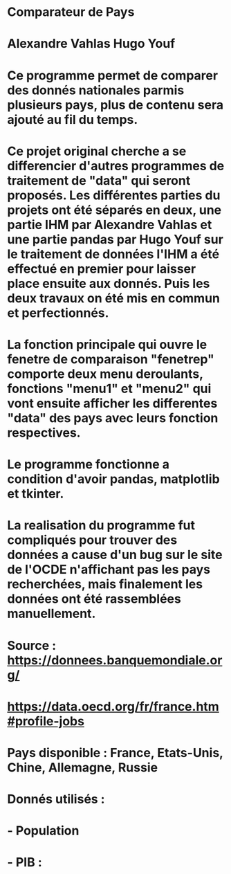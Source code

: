 # Comparateur de Pays
#
# Alexandre Vahlas  Hugo Youf
#
# Ce programme permet de comparer des donnés nationales parmis plusieurs pays, plus de contenu sera ajouté au fil du temps.
#
# Ce projet original cherche a se differencier d'autres programmes de traitement de "data" qui seront proposés. Les différentes parties du projets ont été séparés en deux, une partie IHM par Alexandre Vahlas et une partie pandas par Hugo Youf sur le traitement de données l'IHM a été effectué en premier pour laisser place ensuite aux donnés. Puis les deux travaux on été mis en commun et perfectionnés. 
#
# La fonction principale qui ouvre le fenetre de comparaison "fenetrep" comporte deux menu deroulants, fonctions "menu1" et "menu2" qui vont ensuite afficher les differentes "data" des pays avec leurs fonction respectives.
#
# Le programme fonctionne a condition d'avoir pandas, matplotlib et tkinter.
#
# La realisation du programme fut compliqués pour trouver des données a cause d'un bug sur le site de l'OCDE n'affichant pas les pays recherchées, mais finalement les données ont été rassemblées manuellement.
#
# Source : https://donnees.banquemondiale.org/
#          https://data.oecd.org/fr/france.htm#profile-jobs
#
# Pays disponible : France, Etats-Unis, Chine, Allemagne, Russie
#
# Donnés utilisés : 
# - Population
# - PIB : 

